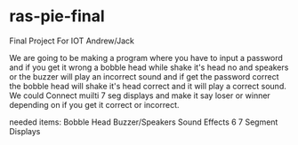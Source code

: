 # ras-pie-final
Final Project For IOT Andrew/Jack

We are going to be making a program where you have to input a password and if you get it wrong a bobble head while shake it's head no and speakers or the buzzer will play an incorrect sound and if get the password correct the bobble head will shake it's head correct and it will play a correct sound.  We could Connect muilti 7 seg displays and make it say loser or winner depending on if you get it correct or incorrect.

needed items:
    Bobble Head
    Buzzer/Speakers
    Sound Effects
    6 7 Segment Displays